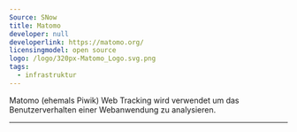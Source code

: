 ```yaml
---
Source: SNow
title: Matomo
developer: null
developerlink: https://matomo.org/
licensingmodel: open source
logo: /logo/320px-Matomo_Logo.svg.png
tags:
  - infrastruktur
---
```


Matomo (ehemals Piwik) Web Tracking wird verwendet um das Benutzerverhalten einer Webanwendung zu analysieren.

---
